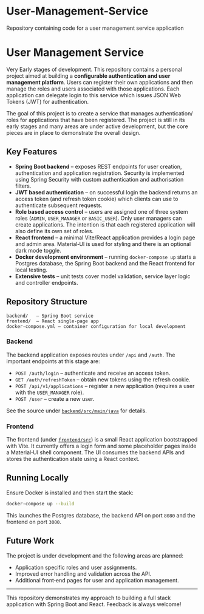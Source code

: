 # User-Management-Service
Repository containing code for a user management service application
# User Management Service

Very Early stages of development. 
This repository contains a personal project aimed at building a **configurable authentication and user management platform**.  Users can register their own applications and then manage the roles and users associated with those applications.  Each application can delegate login to this service which issues JSON Web Tokens (JWT) for authentication.

The goal of this project is to create a service that manages authentication/ roles for applications that have been registered.
The project is still in its early stages and many areas are under active development, but the core pieces are in place to demonstrate the overall design.

## Key Features

* **Spring Boot backend** – exposes REST endpoints for user creation, authentication and application registration.  Security is implemented using Spring Security with custom authentication and authorisation filters.
* **JWT based authentication** – on successful login the backend returns an access token (and refresh token cookie) which clients can use to authenticate subsequent requests.
* **Role based access control** – users are assigned one of three system roles (`ADMIN`, `USER_MANAGER` or `BASIC_USER`).  Only user managers can create applications.  The intention is that each registered application will also define its own set of roles.
* **React frontend** – a minimal Vite/React application provides a login page and admin area.  Material‑UI is used for styling and there is an optional dark mode toggle.
* **Docker development environment** – running `docker-compose up` starts a Postgres database, the Spring Boot backend and the React frontend for local testing.
* **Extensive tests** – unit tests cover model validation, service layer logic and controller endpoints.

## Repository Structure

```
backend/   – Spring Boot service
frontend/  – React single-page app
docker-compose.yml – container configuration for local development
```

### Backend

The backend application exposes routes under `/api` and `/auth`.  The important endpoints at this stage are:

* `POST /auth/login` – authenticate and receive an access token.
* `GET /auth/refreshToken` – obtain new tokens using the refresh cookie.
* `POST /api/v1/applications` – register a new application (requires a user with the `USER_MANAGER` role).
* `POST /user` – create a new user.

See the source under [`backend/src/main/java`](backend/src/main/java) for details.

### Frontend

The frontend (under [`frontend/src`](frontend/src)) is a small React application bootstrapped with Vite.  It currently offers a login form and some placeholder pages inside a Material‑UI shell component.  The UI consumes the backend APIs and stores the authentication state using a React context.

## Running Locally

Ensure Docker is installed and then start the stack:

```bash
docker-compose up --build
```

This launches the Postgres database, the backend API on port `8080` and the frontend on port `3000`.

## Future Work

The project is under development and the following areas are planned:

* Application specific roles and user assignments.
* Improved error handling and validation across the API.
* Additional front‑end pages for user and application management.

---

This repository demonstrates my approach to building a full stack application with Spring Boot and React.  Feedback is always welcome!
